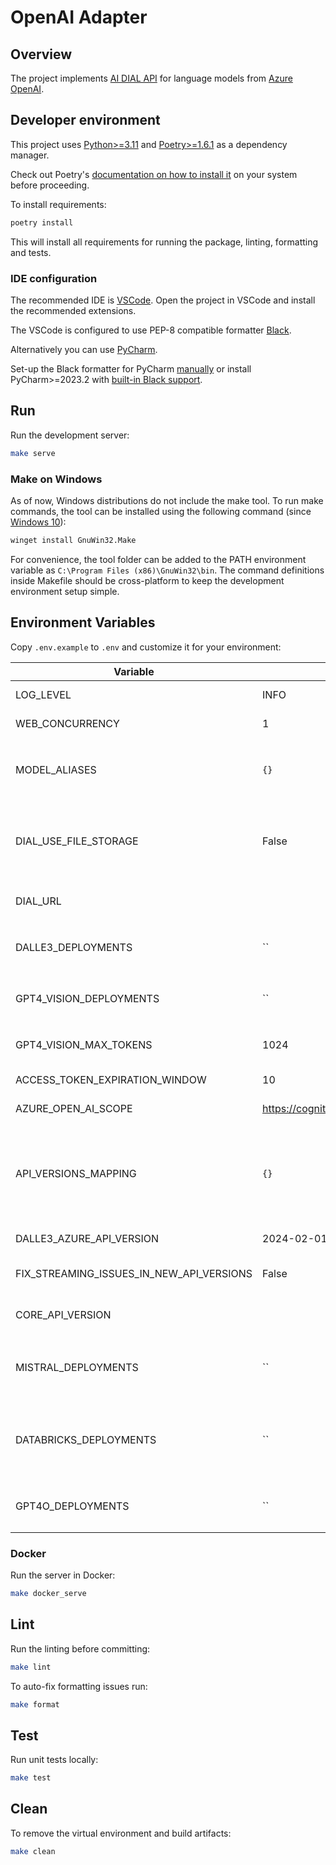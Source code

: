 # OpenAI Adapter

## Overview

The project implements [AI DIAL API](https://epam-rail.com/dial_api) for language models from [Azure OpenAI](https://learn.microsoft.com/en-us/azure/ai-services/openai/concepts/models).

## Developer environment

This project uses [Python>=3.11](https://www.python.org/downloads/) and [Poetry>=1.6.1](https://python-poetry.org/) as a dependency manager.

Check out Poetry's [documentation on how to install it](https://python-poetry.org/docs/#installation) on your system before proceeding.

To install requirements:

```sh
poetry install
```

This will install all requirements for running the package, linting, formatting and tests.

### IDE configuration

The recommended IDE is [VSCode](https://code.visualstudio.com/).
Open the project in VSCode and install the recommended extensions.

The VSCode is configured to use PEP-8 compatible formatter [Black](https://black.readthedocs.io/en/stable/index.html).

Alternatively you can use [PyCharm](https://www.jetbrains.com/pycharm/).

Set-up the Black formatter for PyCharm [manually](https://black.readthedocs.io/en/stable/integrations/editors.html#pycharm-intellij-idea) or
install PyCharm>=2023.2 with [built-in Black support](https://blog.jetbrains.com/pycharm/2023/07/2023-2/#black).

## Run

Run the development server:

```sh
make serve
```

### Make on Windows

As of now, Windows distributions do not include the make tool. To run make commands, the tool can be installed using
the following command (since [Windows 10](https://learn.microsoft.com/en-us/windows/package-manager/winget/)):
```sh
winget install GnuWin32.Make
```
For convenience, the tool folder can be added to the PATH environment variable as `C:\Program Files (x86)\GnuWin32\bin`.
The command definitions inside Makefile should be cross-platform to keep the development environment setup simple.

## Environment Variables

Copy `.env.example` to `.env` and customize it for your environment:

|Variable|Default|Description|
|---|---|---|
|LOG_LEVEL|INFO|Log level. Use DEBUG for dev purposes and INFO in prod|
|WEB_CONCURRENCY|1|Number of workers for the server|
|MODEL_ALIASES|`{}`|Mapping request's deployment_id to [model name of tiktoken](https://github.com/openai/tiktoken/blob/main/tiktoken/model.py) for correct calculate of tokens. Example: `{"gpt-35-turbo":"gpt-3.5-turbo-0301"}`|
|DIAL_USE_FILE_STORAGE|False|Save image model artifacts to DIAL File storage (DALL-E images are uploaded to the files storage and its base64 encodings are replaced with links to the storage)|
|DIAL_URL||URL of the core DIAL server (required when DIAL_USE_FILE_STORAGE=True)|
|DALLE3_DEPLOYMENTS|``|Comma-separated list of deployments that support DALL-E 3 API. Example: `dall-e-3,dalle3,dall-e`|
|GPT4_VISION_DEPLOYMENTS|``|Comma-separated list of deployments that support GPT-4V API. Example: `gpt-4-vision-preview,gpt-4-vision`|
|GPT4_VISION_MAX_TOKENS|1024|Default value of `max_tokens` parameter for GPT-4V when it wasn't provided in the request|
|ACCESS_TOKEN_EXPIRATION_WINDOW|10|Expiration window of access token in seconds|
|AZURE_OPEN_AI_SCOPE|https://cognitiveservices.azure.com/.default|Provided scope of access token to Azure OpenAI services|
|API_VERSIONS_MAPPING|`{}`|The mapping of versions API for requests to Azure OpenAI API. Example: `{"2023-03-15-preview": "2023-05-15", "": "2024-02-15-preview"}`. An empty key sets the default api version for the case when the user didn't pass it in the request|
|DALLE3_AZURE_API_VERSION|2024-02-01|The version API for requests to Azure DALL-E-3 API|
|FIX_STREAMING_ISSUES_IN_NEW_API_VERSIONS|False|Fixes issue with receiving the first chunk with an empty list of choices|
|CORE_API_VERSION||Supported value `0.6` to work with the old version of the file api|
|MISTRAL_DEPLOYMENTS|``|Comma-separated list of deployments that support Mistral Large Azure API. Example: `mistral-large-azure,mistral-large`|
|DATABRICKS_DEPLOYMENTS|``|Comma-separated list of Databricks chat completion deployments. Example: `databricks-dbrx-instruct,databricks-mixtral-8x7b-instruct,databricks-llama-2-70b-chat`|
|GPT4O_DEPLOYMENTS|``|Comma-separated list of GPT-4o chat completion deployments. Example: `gpt-4o-2024-05-13`|

### Docker

Run the server in Docker:

```sh
make docker_serve
```

## Lint

Run the linting before committing:

```sh
make lint
```

To auto-fix formatting issues run:

```sh
make format
```

## Test

Run unit tests locally:

```sh
make test
```

## Clean

To remove the virtual environment and build artifacts:

```sh
make clean
```
